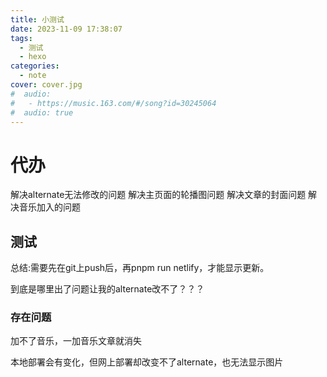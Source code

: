 ```yaml
---
title: 小测试
date: 2023-11-09 17:38:07
tags:
  - 测试
  - hexo
categories:
  - note
cover: cover.jpg
#  audio:
#   - https://music.163.com/#/song?id=30245064
#  audio: true
---
```

# 代办
解决alternate无法修改的问题
解决主页面的轮播图问题
解决文章的封面问题
解决音乐加入的问题

## 测试
总结:需要先在git上push后，再pnpm run netlify，才能显示更新。

到底是哪里出了问题让我的alternate改不了？？？

### 存在问题
加不了音乐，一加音乐文章就消失

本地部署会有变化，但网上部署却改变不了alternate，也无法显示图片
